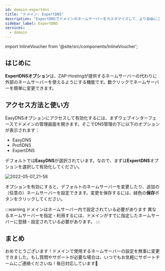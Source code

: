 ```yaml
---
id: domain-expertdns
title: "ドメイン: ExpertDNS"
description: "ExpertDNSでドメインのネームサーバーをカスタマイズして、より自由にコントロールしよう → 今すぐ詳しくチェック"
sidebar_label: ExpertDNS
services:
  - domain
---
```


import InlineVoucher from '@site/src/components/InlineVoucher';

## はじめに

**ExpertDNSオプション**は、ZAP-Hostingが提供するネームサーバーの代わりに外部のネームサーバーを使えるようにする機能です。数クリックでネームサーバーを簡単に変更できます。



## アクセス方法と使い方

EasyDNSオプションにアクセスして有効化するには、まずウェブインターフェースでドメインの管理画面を開きます。そこでDNS管理の下に以下のオプションが表示されます：

- EasyDNS
- ProfiDNS
- ExpertDNS

デフォルトでは**EasyDNS**が選択されています。なので、まずは**ExpertDNS**オプションを選択して有効化してください。

![2022-05-07_21-58](https://screensaver01.zap-hosting.com/index.php/s/zrKagEpZx7coebe/preview)

オプションを有効にすると、デフォルトのネームサーバーを変更したり、追加の（任意の）ネームサーバーを設定できます。変更を保存するには、緑色の**保存**ボタンをクリックしてください。

:::warning ドメインはネームサーバー内で設定されている必要があります
異なるネームサーバーを指定・利用するには、ドメインがすでに指定したネームサーバーに登録・設定されている必要があります。
:::



## まとめ

おめでとうございます！ドメインで使用するネームサーバーの設定を無事に変更できました。もし質問やサポートが必要な場合は、いつでもお気軽にサポートチームにご連絡くださいね！毎日対応しています🙂

<InlineVoucher />